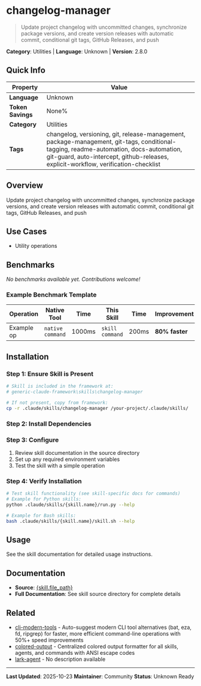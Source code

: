 # changelog-manager

> Update project changelog with uncommitted changes, synchronize package versions, and create version releases with automatic commit, conditional git tags, GitHub Releases, and push

**Category**: Utilities | **Language**: Unknown | **Version**: 2.8.0

## Quick Info

| Property | Value |
|----------|-------|
| **Language** | Unknown |
| **Token Savings** | None% |
| **Category** | Utilities |
| **Tags** | changelog, versioning, git, release-management, package-management, git-tags, conditional-tagging, readme-automation, docs-automation, git-guard, auto-intercept, github-releases, explicit-workflow, verification-checklist |

## Overview

Update project changelog with uncommitted changes, synchronize package versions, and create version releases with automatic commit, conditional git tags, GitHub Releases, and push

## Use Cases

- Utility operations


## Benchmarks


*No benchmarks available yet. Contributions welcome!*

### Example Benchmark Template

| Operation | Native Tool | Time | This Skill | Time | Improvement |
|-----------|-------------|------|------------|------|-------------|
| Example op | `native command` | 1000ms | `skill command` | 200ms | **80% faster** |


## Installation

### Step 1: Ensure Skill is Present

```bash
# Skill is included in the framework at:
# generic-claude-framework\skills\changelog-manager

# If not present, copy from framework:
cp -r .claude/skills/changelog-manager /your-project/.claude/skills/
```

### Step 2: Install Dependencies


### Step 3: Configure

1. Review skill documentation in the source directory
2. Set up any required environment variables
3. Test the skill with a simple operation

### Step 4: Verify Installation

```bash
# Test skill functionality (see skill-specific docs for commands)
# Example for Python skills:
python .claude/skills/{skill.name}/run.py --help

# Example for Bash skills:
bash .claude/skills/{skill.name}/skill.sh --help
```

## Usage

See the skill documentation for detailed usage instructions.

## Documentation

- **Source**: [{skill.file_path}](../../{skill.file_path})
- **Full Documentation**: See skill source directory for complete details

## Related

- [cli-modern-tools](cli-modern-tools.md) - Auto-suggest modern CLI tool alternatives (bat, eza, fd, ripgrep) for faster, more efficient command-line operations with 50%+ speed improvements
- [colored-output](colored-output.md) - Centralized colored output formatter for all skills, agents, and commands with ANSI escape codes
- [lark-agent](lark-agent.md) - No description available


---

**Last Updated**: 2025-10-23
**Maintainer**: Community
**Status**: Unknown Ready
